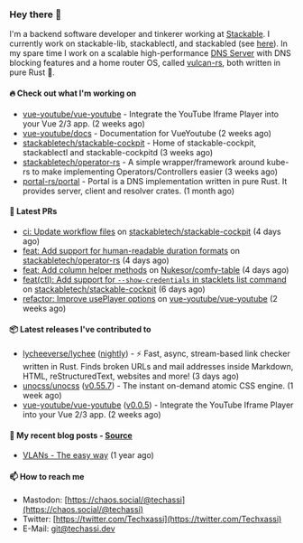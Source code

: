 ### Hey there 👋

I'm a backend software developer and tinkerer working at [Stackable][stackable]. I currently work on
stackable-lib, stackablectl, and stackabled (see [here][stackable-work]). In my spare time I work on
a scalable high-performance [DNS Server][portal] with DNS blocking features and a home router OS,
called [vulcan-rs][vulcan], both written in pure Rust 🦀.

[stackable-work]: https://github.com/stackabletech/stackable
[stackable]: https://github.com/stackabletech
[portal]: https://github.com/portal-rs/portal
[vulcan]: https://github.com/vulcan-rs

#### 🔥 Check out what I'm working on


- [vue-youtube/vue-youtube](https://github.com/vue-youtube/vue-youtube) - Integrate the YouTube Iframe Player into your Vue 2/3 app.  (2 weeks ago)
- [vue-youtube/docs](https://github.com/vue-youtube/docs) - Documentation for VueYoutube (2 weeks ago)
- [stackabletech/stackable-cockpit](https://github.com/stackabletech/stackable-cockpit) - Home of stackable-cockpit, stackablectl and stackable-cockpitd (3 weeks ago)
- [stackabletech/operator-rs](https://github.com/stackabletech/operator-rs) - A simple wrapper/framework around kube-rs to make implementing Operators/Controllers easier (3 weeks ago)
- [portal-rs/portal](https://github.com/portal-rs/portal) - Portal is a DNS implementation written in pure Rust. It provides server, client and resolver crates. (1 month ago)

#### 🧪 Latest PRs


- [ci: Update workflow files](https://github.com/stackabletech/stackable-cockpit/pull/111) on [stackabletech/stackable-cockpit](https://github.com/stackabletech/stackable-cockpit) (4 days ago)
- [feat: Add support for human-readable duration formats](https://github.com/stackabletech/operator-rs/pull/647) on [stackabletech/operator-rs](https://github.com/stackabletech/operator-rs) (4 days ago)
- [feat: Add column helper methods](https://github.com/Nukesor/comfy-table/pull/126) on [Nukesor/comfy-table](https://github.com/Nukesor/comfy-table) (4 days ago)
- [feat(ctl): Add support for `--show-credentials` in stacklets list command](https://github.com/stackabletech/stackable-cockpit/pull/108) on [stackabletech/stackable-cockpit](https://github.com/stackabletech/stackable-cockpit) (6 days ago)
- [refactor: Improve usePlayer options](https://github.com/vue-youtube/vue-youtube/pull/12) on [vue-youtube/vue-youtube](https://github.com/vue-youtube/vue-youtube) (2 weeks ago)

#### 📦 Latest releases I've contributed to


- [lycheeverse/lychee](https://github.com/lycheeverse/lychee/releases/tag/nightly) ([nightly](https://github.com/lycheeverse/lychee/releases/tag/nightly)) - ⚡ Fast, async, stream-based link checker written in Rust. Finds broken URLs and mail addresses inside Markdown, HTML, reStructuredText, websites and more! (3 days ago)
- [unocss/unocss](https://github.com/unocss/unocss/releases/tag/v0.55.7) ([v0.55.7](https://github.com/unocss/unocss/releases/tag/v0.55.7)) - The instant on-demand atomic CSS engine. (1 week ago)
- [vue-youtube/vue-youtube](https://github.com/vue-youtube/vue-youtube/releases/tag/v0.0.5) ([v0.0.5](https://github.com/vue-youtube/vue-youtube/releases/tag/v0.0.5)) - Integrate the YouTube Iframe Player into your Vue 2/3 app.  (2 weeks ago)

#### 📜 My recent blog posts - [Source](https://github.com/Techassi/page)


- [VLANs - The easy way](https://techassi.dev/posts/vlans-the-easy-way/) (1 year ago)

#### 📫 How to reach me

- Mastodon: [https://chaos.social/@techassi](https://chaos.social/@techassi)
- Twitter: [https://twitter.com/Techxassi](https://twitter.com/Techxassi)
- E-Mail: git@techassi.dev
